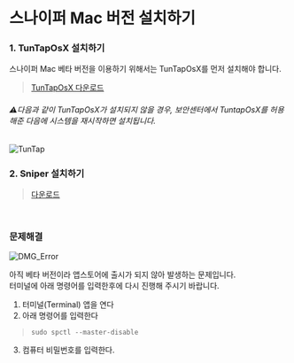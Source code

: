 # 스나이퍼 Mac 버전 설치하기

### 1. TunTapOsX 설치하기

스나이퍼 Mac 베타 버전을 이용하기 위해서는 TunTapOsX를 먼저 설치해야 합니다.

> [TunTapOsX 다운로드](https://sourceforge.net/projects/tuntaposx/files/tuntap/20150118/tuntap_20150118.tar.gz)

###### :warning:다음과 같이 TunTapOsX가 설치되지 않을 경우, 보안센터에서 TuntapOsX를 허용해준 다음에 시스템을 재시작하면 설치됩니다.
![TunTap](https://user-images.githubusercontent.com/53137855/62031804-28d29680-b223-11e9-9dab-bbdb1a95776d.png)



### 2. Sniper 설치하기

> [다운로드 ](https://github.com/sniper-internet/Sniper-desktop-release/releases/download/v0.0.32/Sniper-0.0.32.dmg)

<br>

### 문제해결

![DMG_Error](https://github.com/sniper-internet/Sniper-desktop-release/blob/master/images/DMG%20Error%201.png)

아직 베타 버전이라 앱스토어에 출시가 되지 않아 발생하는 문제입니다.<br/>
터미널에 아래 명령어를 입력한후에 다시 진행해 주시기 바랍니다.

1. 터미널(Terminal) 앱을 연다
2. 아래 명령어를 입력한다
> `sudo spctl --master-disable`
3. 컴퓨터 비밀번호를 입력한다.
